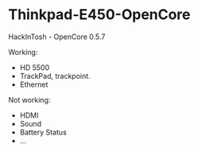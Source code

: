 # Thinkpad-E450-OpenCore
 HackInTosh - OpenCore 0.5.7

Working:
- HD 5500
- TrackPad, trackpoint.
- Ethernet

Not working:
- HDMI
- Sound
- Battery Status
- ...
